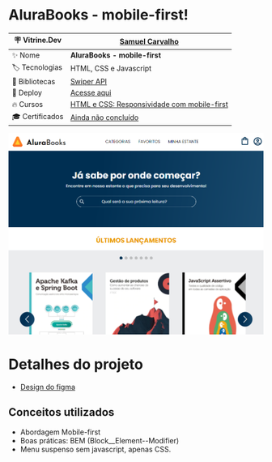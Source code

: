 # AluraBooks - mobile-first!

| :placard: Vitrine.Dev       |[Samuel Carvalho](https://cursos.alura.com.br/vitrinedev/samurai-samuka)|
| ------------------------    | --- |
| :sparkles: Nome             | **AluraBooks - mobile-first**
| :label: Tecnologias         | HTML, CSS e Javascript
| :link: Bibliotecas          | [Swiper API](https://swiperjs.com/)
| :rocket: Deploy             | [Acesse aqui](alura-books--responsividade.vercel.app)
| :fire: Cursos               | [HTML e CSS: Responsividade com mobile-first](https://cursos.alura.com.br/course/html-css-responsividade-mobile-first)
| :mortar_board: Certificados | [Ainda não concluído]()

![](./assets/Print.png)

# Detalhes do projeto
* [Design do figma](https://www.figma.com/file/sSMbIqKaGBd66Y8roxTk2p/AluraBooks?node-id=122-4916&t=hbypsWoSRUBCSWgS-0)

## Conceitos utilizados
* Abordagem Mobile-first
* Boas práticas: BEM (Block__Element--Modifier)
* Menu suspenso sem javascript, apenas CSS.